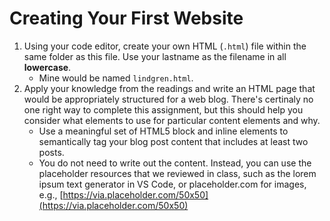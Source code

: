# Creating Your First Website

1. Using your code editor, create your own HTML (`.html`) file within the same folder as this file. Use your lastname as the filename in all **lowercase**.
   - Mine would be named `lindgren.html`.
2. Apply your knowledge from the readings and write an HTML page that would be appropriately structured for a web blog. There's certinaly no one right way to complete this assignment, but this should help you consider what elements to use for particular content elements and why.
   - Use a meaningful set of HTML5 block and inline elements to semantically tag your blog post content that includes at least two posts.
   - You do not need to write out the content. Instead, you can use the placeholder resources that we reviewed in class, such as the lorem ipsum text generator in VS Code, or placeholder.com for images, e.g., [https://via.placeholder.com/50x50](https://via.placeholder.com/50x50)